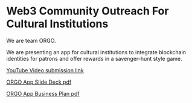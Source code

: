 # Web3 Community Outreach For Cultural Institutions
We are team ORGO. 

We are presenting an app for cultural institutions to integrate blockchain identities for patrons and offer rewards in a savenger-hunt style game.

[YouTube Video submission link](https://www.youtube.com/watch?v=Zqb6jioMkWM)

[ORGO App Slide Deck pdf](https://github.com/joenisbett/Web3-Community-Outreach-For-Cultural-Institutions/blob/main/ORGO%20App%20Slide%20Deck.pdf)

[ORGO App Business Plan pdf](https://github.com/joenisbett/Web3-Community-Outreach-For-Cultural-Institutions/blob/main/ORGO%20App%20Business%20Plan.pdf)

